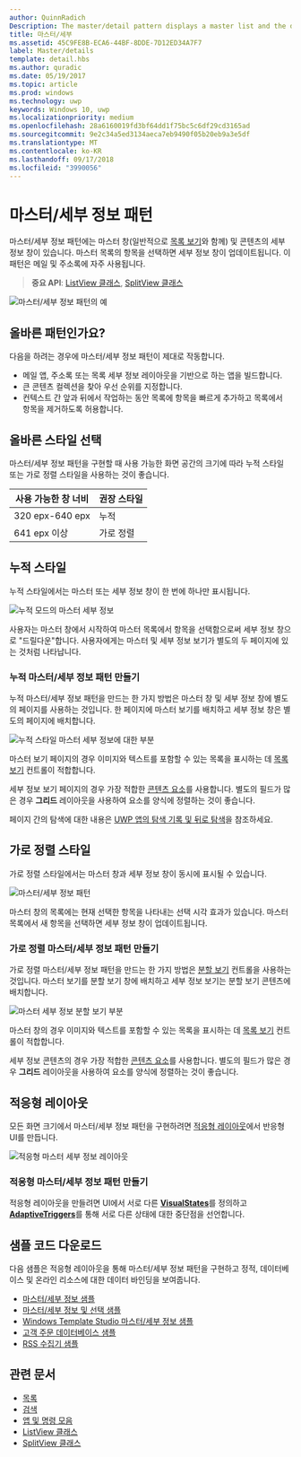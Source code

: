 ```yaml
---
author: QuinnRadich
Description: The master/detail pattern displays a master list and the details for the currently selected item. This pattern is frequently used for email and contact lists/address books.
title: 마스터/세부
ms.assetid: 45C9FE8B-ECA6-44BF-8DDE-7D12ED34A7F7
label: Master/details
template: detail.hbs
ms.author: quradic
ms.date: 05/19/2017
ms.topic: article
ms.prod: windows
ms.technology: uwp
keywords: Windows 10, uwp
ms.localizationpriority: medium
ms.openlocfilehash: 28a6160019fd3bf64dd1f75bc5c6df29cd3165ad
ms.sourcegitcommit: 9e2c34a5ed3134aeca7eb9490f05b20eb9a3e5df
ms.translationtype: MT
ms.contentlocale: ko-KR
ms.lasthandoff: 09/17/2018
ms.locfileid: "3990056"
---
```

# <a name="masterdetails-pattern"></a>마스터/세부 정보 패턴

 

마스터/세부 정보 패턴에는 마스터 창(일반적으로 [목록 보기](lists.md)와 함께) 및 콘텐츠의 세부 정보 창이 있습니다. 마스터 목록의 항목을 선택하면 세부 정보 창이 업데이트됩니다. 이 패턴은 메일 및 주소록에 자주 사용됩니다.

> **중요 API**: [ListView 클래스](https://docs.microsoft.com/en-us/uwp/api/Windows.UI.Xaml.Controls.ListView), [SplitView 클래스](https://docs.microsoft.com/en-us/uwp/api/windows.ui.xaml.controls.splitview)

![마스터/세부 정보 패턴의 예](images/HIGSecOne_MasterDetail.png)

## <a name="is-this-the-right-pattern"></a>올바른 패턴인가요?

다음을 하려는 경우에 마스터/세부 정보 패턴이 제대로 작동합니다.

-   메일 앱, 주소록 또는 목록 세부 정보 레이아웃을 기반으로 하는 앱을 빌드합니다.
-   큰 콘텐츠 컬렉션을 찾아 우선 순위를 지정합니다.
-   컨텍스트 간 앞과 뒤에서 작업하는 동안 목록에 항목을 빠르게 추가하고 목록에서 항목을 제거하도록 허용합니다.

## <a name="choose-the-right-style"></a>올바른 스타일 선택

마스터/세부 정보 패턴을 구현할 때 사용 가능한 화면 공간의 크기에 따라 누적 스타일 또는 가로 정렬 스타일을 사용하는 것이 좋습니다.

| 사용 가능한 창 너비 | 권장 스타일 |
|------------------------|-------------------|
| 320 epx-640 epx        | 누적           |
| 641 epx 이상       | 가로 정렬      |

 
## <a name="stacked-style"></a>누적 스타일

누적 스타일에서는 마스터 또는 세부 정보 창이 한 번에 하나만 표시됩니다.

![누적 모드의 마스터 세부 정보](images/patterns-md-stacked.png)

사용자는 마스터 창에서 시작하여 마스터 목록에서 항목을 선택함으로써 세부 정보 창으로 "드릴다운"합니다. 사용자에게는 마스터 및 세부 정보 보기가 별도의 두 페이지에 있는 것처럼 나타납니다.

### <a name="create-a-stacked-masterdetails-pattern"></a>누적 마스터/세부 정보 패턴 만들기

누적 마스터/세부 정보 패턴을 만드는 한 가지 방법은 마스터 창 및 세부 정보 창에 별도의 페이지를 사용하는 것입니다. 한 페이지에 마스터 보기를 배치하고 세부 정보 창은 별도의 페이지에 배치합니다.

![누적 스타일 마스터 세부 정보에 대한 부분](images/patterns-md-stacked-parts.png)

마스터 보기 페이지의 경우 이미지와 텍스트를 포함할 수 있는 목록을 표시하는 데 [목록 보기](lists.md) 컨트롤이 적합합니다. 

세부 정보 보기 페이지의 경우 가장 적합한 [콘텐츠 요소](../layout/layout-panels.md)를 사용합니다. 별도의 필드가 많은 경우 **그리드** 레이아웃을 사용하여 요소를 양식에 정렬하는 것이 좋습니다.

페이지 간의 탐색에 대한 내용은 [UWP 앱의 탐색 기록 및 뒤로 탐색](../basics/navigation-history-and-backwards-navigation.md)을 참조하세요.

## <a name="side-by-side-style"></a>가로 정렬 스타일

가로 정렬 스타일에서는 마스터 창과 세부 정보 창이 동시에 표시될 수 있습니다.

![마스터/세부 정보 패턴](images/patterns-masterdetail-400x227.png)

마스터 창의 목록에는 현재 선택한 항목을 나타내는 선택 시각 효과가 있습니다. 마스터 목록에서 새 항목을 선택하면 세부 정보 창이 업데이트됩니다.

### <a name="create-a-side-by-side-masterdetails-pattern"></a>가로 정렬 마스터/세부 정보 패턴 만들기

가로 정렬 마스터/세부 정보 패턴을 만드는 한 가지 방법은 [분할 보기](split-view.md) 컨트롤을 사용하는 것입니다. 마스터 보기를 분할 보기 창에 배치하고 세부 정보 보기는 분할 보기 콘텐츠에 배치합니다.

![마스터 세부 정보 분할 보기 부분](images/patterns_md_splitview_parts.png)

마스터 창의 경우 이미지와 텍스트를 포함할 수 있는 목록을 표시하는 데 [목록 보기](lists.md) 컨트롤이 적합합니다.

세부 정보 콘텐츠의 경우 가장 적합한 [콘텐츠 요소](../layout/layout-panels.md)를 사용합니다. 별도의 필드가 많은 경우 **그리드** 레이아웃을 사용하여 요소를 양식에 정렬하는 것이 좋습니다.

## <a name="adaptive-layout"></a>적응형 레이아웃

모든 화면 크기에서 마스터/세부 정보 패턴을 구현하려면 [적응형 레이아웃](../layout/layouts-with-xaml.md)에서 반응형 UI를 만듭니다.

![적응형 마스터 세부 정보 레이아웃](images/patterns_masterdetail.png)

### <a name="create-an-adaptive-masterdetails-pattern"></a>적응형 마스터/세부 정보 패턴 만들기
적응형 레이아웃을 만들려면 UI에서 서로 다른 [**VisualStates**](https://docs.microsoft.com/en-us/uwp/api/windows.ui.xaml.visualstate)를 정의하고 [**AdaptiveTriggers**](https://docs.microsoft.com/en-us/uwp/api/Windows.UI.Xaml.AdaptiveTrigger)를 통해 서로 다른 상태에 대한 중단점을 선언합니다.

## <a name="get-the-sample-code"></a>샘플 코드 다운로드

다음 샘플은 적응형 레이아웃을 통해 마스터/세부 정보 패턴을 구현하고 정적, 데이터베이스 및 온라인 리소스에 대한 데이터 바인딩을 보여줍니다. 
- [마스터/세부 정보 샘플](https://github.com/Microsoft/Windows-universal-samples/tree/master/Samples/XamlMasterDetail) 
- [마스터/세부 정보 및 선택 샘플](https://github.com/Microsoft/Windows-universal-samples/tree/master/Samples/XamlListView)
- [Windows Template Studio 마스터/세부 정보 샘플](https://github.com/Microsoft/WindowsTemplateStudio/tree/master/templates/Uwp/Pages/MasterDetail)
- [고객 주문 데이터베이스 샘플](https://github.com/Microsoft/Windows-appsample-customers-orders-database)
- [RSS 수집기 샘플](https://github.com/Microsoft/Windows-appsample-rssreader)

## <a name="related-articles"></a>관련 문서

- [목록](lists.md)
- [검색](search.md)
- [앱 및 명령 모음](app-bars.md)
- [ListView 클래스](https://docs.microsoft.com/en-us/uwp/api/Windows.UI.Xaml.Controls.ListView)
- [SplitView 클래스](https://docs.microsoft.com/en-us/uwp/api/windows.ui.xaml.controls.splitview)
